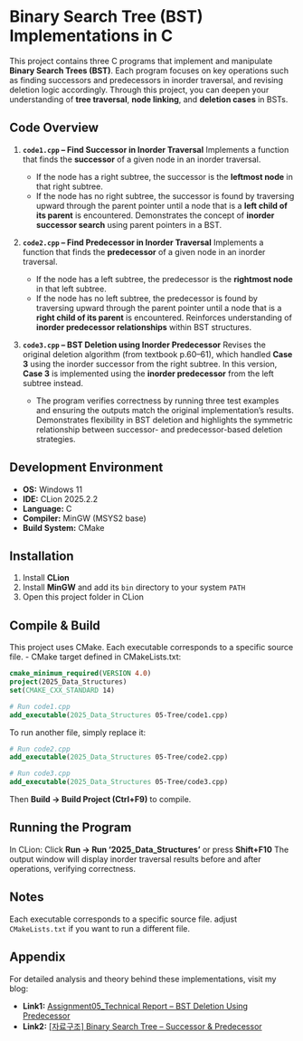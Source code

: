 # Binary Search Tree (BST) Implementations in C

This project contains three C programs that implement and manipulate **Binary Search Trees (BST)**.
Each program focuses on key operations such as finding successors and predecessors in inorder traversal, and revising deletion logic accordingly.
Through this project, you can deepen your understanding of **tree traversal**, **node linking**, and **deletion cases** in BSTs.


## Code Overview

1. **`code1.cpp` – Find Successor in Inorder Traversal**
   Implements a function that finds the **successor** of a given node in an inorder traversal.

   * If the node has a right subtree, the successor is the **leftmost node** in that right subtree.
   * If the node has no right subtree, the successor is found by traversing upward through the parent pointer until a node that is a **left child of its parent** is encountered.
     Demonstrates the concept of **inorder successor search** using parent pointers in a BST.

2. **`code2.cpp` – Find Predecessor in Inorder Traversal**
   Implements a function that finds the **predecessor** of a given node in an inorder traversal.

   * If the node has a left subtree, the predecessor is the **rightmost node** in that left subtree.
   * If the node has no left subtree, the predecessor is found by traversing upward through the parent pointer until a node that is a **right child of its parent** is encountered.
     Reinforces understanding of **inorder predecessor relationships** within BST structures.

3. **`code3.cpp` – BST Deletion using Inorder Predecessor**
   Revises the original deletion algorithm (from textbook p.60–61), which handled **Case 3** using the inorder successor from the right subtree.
   In this version, **Case 3** is implemented using the **inorder predecessor** from the left subtree instead.

   * The program verifies correctness by running three test examples and ensuring the outputs match the original implementation’s results.
     Demonstrates flexibility in BST deletion and highlights the symmetric relationship between successor- and predecessor-based deletion strategies.



## Development Environment

* **OS:** Windows 11
* **IDE:** CLion 2025.2.2
* **Language:** C
* **Compiler:** MinGW (MSYS2 base)
* **Build System:** CMake



## Installation

1. Install **CLion**
2. Install **MinGW** and add its `bin` directory to your system `PATH`
3. Open this project folder in CLion



## Compile & Build

This project uses CMake. Each executable corresponds to a specific source file. - CMake target defined in CMakeLists.txt:

```cmake
cmake_minimum_required(VERSION 4.0)
project(2025_Data_Structures)
set(CMAKE_CXX_STANDARD 14)

# Run code1.cpp
add_executable(2025_Data_Structures 05-Tree/code1.cpp)
```

To run another file, simply replace it:

```cmake
# Run code2.cpp
add_executable(2025_Data_Structures 05-Tree/code2.cpp)
```

```cmake
# Run code3.cpp
add_executable(2025_Data_Structures 05-Tree/code3.cpp)
```

Then **Build → Build Project (Ctrl+F9)** to compile.



## Running the Program

In CLion:
Click **Run → Run ‘2025_Data_Structures’** or press **Shift+F10**
The output window will display inorder traversal results before and after operations, verifying correctness.



## Notes


Each executable corresponds to a specific source file. 
adjust `CMakeLists.txt` if you want to run a different file.



## Appendix

For detailed analysis and theory behind these implementations, visit my blog:

* **Link1:** [Assignment05_Technical Report – BST Deletion Using Predecessor](https://sihyes.tistory.com/118)
* **Link2:** [[자료구조] Binary Search Tree – Successor & Predecessor](https://sihyes.tistory.com/129)

